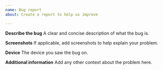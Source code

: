 ```yaml
---
name: Bug report
about: Create a report to help us improve

---
```


**Describe the bug**
A clear and concise description of what the bug is.

**Screenshots**
If applicable, add screenshots to help explain your problem.

**Device**
The device you saw the bug on.

**Additional information**
Add any other context about the problem here.
